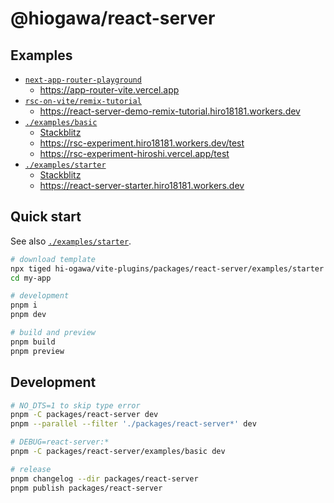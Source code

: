 # @hiogawa/react-server

## Examples

- [`next-app-router-playground`](https://github.com/hi-ogawa/next-app-router-playground/pull/1)
  - https://app-router-vite.vercel.app
- [`rsc-on-vite/remix-tutorial`](https://github.com/hi-ogawa/rsc-on-vite/tree/main/remix-tutorial)
  - https://react-server-demo-remix-tutorial.hiro18181.workers.dev
- [`./examples/basic`](./examples/basic)
  - [Stackblitz](https://stackblitz.com/github/hi-ogawa/vite-plugins/tree/main/packages/react-server/examples/basic)
  - https://rsc-experiment.hiro18181.workers.dev/test
  - https://rsc-experiment-hiroshi.vercel.app/test
- [`./examples/starter`](./examples/starter)
  - [Stackblitz](https://stackblitz.com/github/hi-ogawa/vite-plugins/tree/main/packages/react-server/examples/starter)
  - https://react-server-starter.hiro18181.workers.dev

## Quick start

See also [`./examples/starter`](./examples/starter).

```sh
# download template
npx tiged hi-ogawa/vite-plugins/packages/react-server/examples/starter my-app
cd my-app

# development
pnpm i
pnpm dev

# build and preview
pnpm build
pnpm preview
```

## Development

```sh
# NO_DTS=1 to skip type error
pnpm -C packages/react-server dev
pnpm --parallel --filter './packages/react-server*' dev

# DEBUG=react-server:*
pnpm -C packages/react-server/examples/basic dev

# release
pnpm changelog --dir packages/react-server
pnpm publish packages/react-server
```
